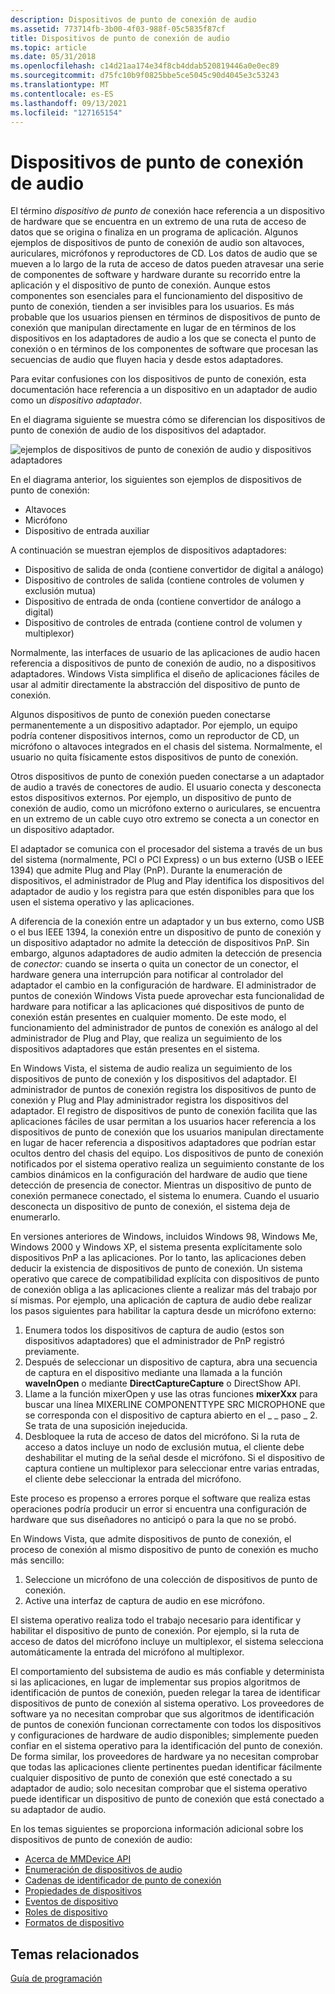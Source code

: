 ```yaml
---
description: Dispositivos de punto de conexión de audio
ms.assetid: 773714fb-3b00-4f03-988f-05c5835f87cf
title: Dispositivos de punto de conexión de audio
ms.topic: article
ms.date: 05/31/2018
ms.openlocfilehash: c14d21aa174e34f8cb4ddab520819446a0e0ec89
ms.sourcegitcommit: d75fc10b9f0825bbe5ce5045c90d4045e3c53243
ms.translationtype: MT
ms.contentlocale: es-ES
ms.lasthandoff: 09/13/2021
ms.locfileid: "127165154"
---
```

# <a name="audio-endpoint-devices"></a>Dispositivos de punto de conexión de audio

El término *dispositivo de punto de* conexión hace referencia a un dispositivo de hardware que se encuentra en un extremo de una ruta de acceso de datos que se origina o finaliza en un programa de aplicación. Algunos ejemplos de dispositivos de punto de conexión de audio son altavoces, auriculares, micrófonos y reproductores de CD. Los datos de audio que se mueven a lo largo de la ruta de acceso de datos pueden atravesar una serie de componentes de software y hardware durante su recorrido entre la aplicación y el dispositivo de punto de conexión. Aunque estos componentes son esenciales para el funcionamiento del dispositivo de punto de conexión, tienden a ser invisibles para los usuarios. Es más probable que los usuarios piensen en términos de dispositivos de punto de conexión que manipulan directamente en lugar de en términos de los dispositivos en los adaptadores de audio a los que se conecta el punto de conexión o en términos de los componentes de software que procesan las secuencias de audio que fluyen hacia y desde estos adaptadores.

Para evitar confusiones con los dispositivos de punto de conexión, esta documentación hace referencia a un dispositivo en un adaptador de audio como un *dispositivo adaptador*.

En el diagrama siguiente se muestra cómo se diferencian los dispositivos de punto de conexión de audio de los dispositivos del adaptador.

![ejemplos de dispositivos de punto de conexión de audio y dispositivos adaptadores](images/devices.jpg)

En el diagrama anterior, los siguientes son ejemplos de dispositivos de punto de conexión:

-   Altavoces
-   Micrófono
-   Dispositivo de entrada auxiliar

A continuación se muestran ejemplos de dispositivos adaptadores:

-   Dispositivo de salida de onda (contiene convertidor de digital a análogo)
-   Dispositivo de controles de salida (contiene controles de volumen y exclusión mutua)
-   Dispositivo de entrada de onda (contiene convertidor de análogo a digital)
-   Dispositivo de controles de entrada (contiene control de volumen y multiplexor)

Normalmente, las interfaces de usuario de las aplicaciones de audio hacen referencia a dispositivos de punto de conexión de audio, no a dispositivos adaptadores. Windows Vista simplifica el diseño de aplicaciones fáciles de usar al admitir directamente la abstracción del dispositivo de punto de conexión.

Algunos dispositivos de punto de conexión pueden conectarse permanentemente a un dispositivo adaptador. Por ejemplo, un equipo podría contener dispositivos internos, como un reproductor de CD, un micrófono o altavoces integrados en el chasis del sistema. Normalmente, el usuario no quita físicamente estos dispositivos de punto de conexión.

Otros dispositivos de punto de conexión pueden conectarse a un adaptador de audio a través de conectores de audio. El usuario conecta y desconecta estos dispositivos externos. Por ejemplo, un dispositivo de punto de conexión de audio, como un micrófono externo o auriculares, se encuentra en un extremo de un cable cuyo otro extremo se conecta a un conector en un dispositivo adaptador.

El adaptador se comunica con el procesador del sistema a través de un bus del sistema (normalmente, PCI o PCI Express) o un bus externo (USB o IEEE 1394) que admite Plug and Play (PnP). Durante la enumeración de dispositivos, el administrador de Plug and Play identifica los dispositivos del adaptador de audio y los registra para que estén disponibles para que los usen el sistema operativo y las aplicaciones.

A diferencia de la conexión entre un adaptador y un bus externo, como USB o el bus IEEE 1394, la conexión entre un dispositivo de punto de conexión y un dispositivo adaptador no admite la detección de dispositivos PnP. Sin embargo, algunos adaptadores de audio admiten la detección de presencia de *conector:* cuando se inserta o quita un conector de un conector, el hardware genera una interrupción para notificar al controlador del adaptador el cambio en la configuración de hardware. El administrador de puntos de conexión Windows Vista puede aprovechar esta funcionalidad de hardware para notificar a las aplicaciones qué dispositivos de punto de conexión están presentes en cualquier momento. De este modo, el funcionamiento del administrador de puntos de conexión es análogo al del administrador de Plug and Play, que realiza un seguimiento de los dispositivos adaptadores que están presentes en el sistema.

En Windows Vista, el sistema de audio realiza un seguimiento de los dispositivos de punto de conexión y los dispositivos del adaptador. El administrador de puntos de conexión registra los dispositivos de punto de conexión y Plug and Play administrador registra los dispositivos del adaptador. El registro de dispositivos de punto de conexión facilita que las aplicaciones fáciles de usar permitan a los usuarios hacer referencia a los dispositivos de punto de conexión que los usuarios manipulan directamente en lugar de hacer referencia a dispositivos adaptadores que podrían estar ocultos dentro del chasis del equipo. Los dispositivos de punto de conexión notificados por el sistema operativo realiza un seguimiento constante de los cambios dinámicos en la configuración del hardware de audio que tiene detección de presencia de conector. Mientras un dispositivo de punto de conexión permanece conectado, el sistema lo enumera. Cuando el usuario desconecta un dispositivo de punto de conexión, el sistema deja de enumerarlo.

En versiones anteriores de Windows, incluidos Windows 98, Windows Me, Windows 2000 y Windows XP, el sistema presenta explícitamente solo dispositivos PnP a las aplicaciones. Por lo tanto, las aplicaciones deben deducir la existencia de dispositivos de punto de conexión. Un sistema operativo que carece de compatibilidad explícita con dispositivos de punto de conexión obliga a las aplicaciones cliente a realizar más del trabajo por sí mismas. Por ejemplo, una aplicación de captura de audio debe realizar los pasos siguientes para habilitar la captura desde un micrófono externo:

1.  Enumera todos los dispositivos de captura de audio (estos son dispositivos adaptadores) que el administrador de PnP registró previamente.
2.  Después de seleccionar un dispositivo de captura, abra una secuencia de captura en el dispositivo mediante una llamada a la función **waveInOpen** o mediante **DirectCaptureCapture** o DirectShow API.
3.  Llame a la función mixerOpen y use las otras funciones **mixerXxx** para buscar una línea MIXERLINE COMPONENTTYPE SRC MICROPHONE que se corresponda con el dispositivo de captura abierto en el \_ \_ paso \_ 2. Se trata de una suposición inejeducida.
4.  Desbloquee la ruta de acceso de datos del micrófono. Si la ruta de acceso a datos incluye un nodo de exclusión mutua, el cliente debe deshabilitar el muting de la señal desde el micrófono. Si el dispositivo de captura contiene un multiplexor para seleccionar entre varias entradas, el cliente debe seleccionar la entrada del micrófono.

Este proceso es propenso a errores porque el software que realiza estas operaciones podría producir un error si encuentra una configuración de hardware que sus diseñadores no anticipó o para la que no se probó.

En Windows Vista, que admite dispositivos de punto de conexión, el proceso de conexión al mismo dispositivo de punto de conexión es mucho más sencillo:

1.  Seleccione un micrófono de una colección de dispositivos de punto de conexión.
2.  Active una interfaz de captura de audio en ese micrófono.

El sistema operativo realiza todo el trabajo necesario para identificar y habilitar el dispositivo de punto de conexión. Por ejemplo, si la ruta de acceso de datos del micrófono incluye un multiplexor, el sistema selecciona automáticamente la entrada del micrófono al multiplexor.

El comportamiento del subsistema de audio es más confiable y determinista si las aplicaciones, en lugar de implementar sus propios algoritmos de identificación de puntos de conexión, pueden relegar la tarea de identificar dispositivos de punto de conexión al sistema operativo. Los proveedores de software ya no necesitan comprobar que sus algoritmos de identificación de puntos de conexión funcionan correctamente con todos los dispositivos y configuraciones de hardware de audio disponibles; simplemente pueden confiar en el sistema operativo para la identificación del punto de conexión. De forma similar, los proveedores de hardware ya no necesitan comprobar que todas las aplicaciones cliente pertinentes puedan identificar fácilmente cualquier dispositivo de punto de conexión que esté conectado a su adaptador de audio; solo necesitan comprobar que el sistema operativo puede identificar un dispositivo de punto de conexión que está conectado a su adaptador de audio.

En los temas siguientes se proporciona información adicional sobre los dispositivos de punto de conexión de audio:

-   [Acerca de MMDevice API](mmdevice-api.md)
-   [Enumeración de dispositivos de audio](enumerating-audio-devices.md)
-   [Cadenas de identificador de punto de conexión](endpoint-id-strings.md)
-   [Propiedades de dispositivos](device-properties.md)
-   [Eventos de dispositivo](device-events.md)
-   [Roles de dispositivo](device-roles.md)
-   [Formatos de dispositivo](device-formats.md)

## <a name="related-topics"></a>Temas relacionados

<dl> <dt>

[Guía de programación](programming-guide.md)
</dt> </dl>

 

 



